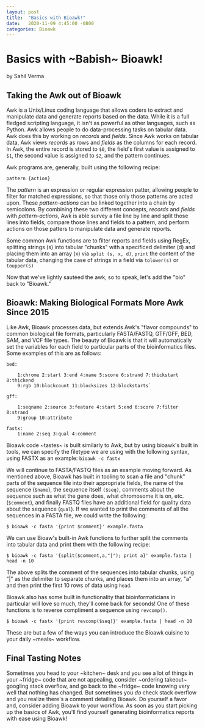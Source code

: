 ```yaml
---
layout: post
title:  "Basics with Bioawk!"
date:   2020-11-09 4:45:00 -0800
categories: Bioawk
---
```


# Basics with ~Babish~ Bioawk!
by Sahil Verma

## Taking the Awk out of Bioawk

Awk is a Unix/Linux coding language that allows coders to extract and manipulate data and generate reports based on the data. While it is a full fledged scripting language, it isn't as powerful as other languages, such as Python. Awk allows people to do data-processing tasks on tabular data. Awk does this by working on _records_ and _fields_. Since Awk works on tabular data, Awk views _records_ as rows and _fields_ as the columns for each record. In Awk, the entire record is stored to `$0`, the field's first value is assigned to `$1`, the second value is assigned to `$2`, and the pattern continues.

Awk programs are, generally, built using the following recipe:

`pattern {action}`

The _pattern_ is an expression or regular expression patter, allowing people to filter for matched expressions, so that those only those patterns are acted upon. These _pattern-actions_ can be linked together into a chain by semicolons. By combining these two different concepts, _records_ and _fields_ with _pattern-actions_, Awk is able survey a file line by line and split those lines into fields, compare those lines and fields to a pattern, and perform actions on those patters to manipulate data and generate reports.

Some common Awk functions are to filter reports and fields using RegEx, splitting strings (s) into tabular "chunks" with a specificed delimiter (d) and placing them into an array (x) via `split (s, x, d)`, `print` the content of the tabular data, changing the case of strings in a field via `tolower(s)` or `toupper(s)`

Now that we've lightly sautéed the awk, so to speak, let's add the "bio" back to "Bioawk."

## Bioawk: Making Biological Formats More Awk Since 2015

Like Awk, Bioawk processes data, but extends Awk's "flavor compounds" to common biological file formats, particularly FASTA/FASTQ, GTF/GFF, BED, SAM, and VCF file types. The beauty of Bioawk is that it will automatically set the variables for each field to particular parts of the bioinformatics files. Some examples of this are as follows:
```
bed:

    1:chrome 2:start 3:end 4:name 5:score 6:strand 7:thickstart 8:thickend
    9:rgb 10:blockcount 11:blocksizes 12:blockstarts`

gff:

    1:seqname 2:source 3:feature 4:start 5:end 6:score 7:filter 8:strand
    9:group 10:attribute

fastx:
    1:name 2:seq 3:qual 4:comment
```
Bioawk code ~tastes~ is built similarly to Awk, but by using bioawk's built in tools, we can specify the filetype we are using with the following syntax, using FASTX as an example: `bioawk -c fastx`

We will continue to FASTA/FASTQ files as an example moving forward. As mentioned above, Bioawk has built in tooling to scan a file and "chunk" parts of the sequence file into their appropriate fields, the name of the sequence (`$name`), the sequence itself `($seq)`, comments about the sequence such as what the gene does, what chromosome it is on, etc. (`$comment`), and finally FASTQ files have an additional field for quality data about the sequence (`qual`). If we wanted to print the comments of all the sequences in a FASTA file, we could write the following:

`$ bioawk -c fasta '{print $comment}' example.fasta`

We can use Bioaw's built-in Awk functions to further split the comments into tabular data and print them with the following recipe:

`$ bioawk -c fasta '{split($comment,a,"|"); print a}' example.fasta | head -n 10`

The above splits the comment of the sequences into tabular chunks, using "|" as the delimiter to separate chunks, and places them into an array, "a" and then print the first 10 rows of data using `head`.

Bioawk also has some built in functionality that bioinformaticians in particular will love so much, they'll come back for seconds! One of these functions is to reverse compliment a sequence using `revcomp()`.

`$ bioawk -c fastx '{print revcomp($seq)}' example.fasta | head -n 10`

These are but a few of the ways you can introduce the Bioawk cuisine to your daily ~meals~ workflow.

## Final Tasting Notes

Sometimes you head to your ~kitchen~ desk and you see a lot of things in your ~fridge~ code that are not appealing, consider ~ordering takeout~ googling stack overflow, and go back to the ~fridge~ code knowing very well that nothing has changed. But sometimes you _do_ check stack overflow and you realize there's a comment detailing Bioawk. Do yourself a favor and, consider adding Bioawk to your workflow. As soon as you start picking up the basics of Awk, you'll find yourself generating bioinformatics reports with ease using Bioawk!
